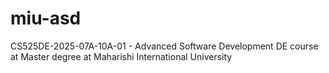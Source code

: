 # miu-asd
CS525DE-2025-07A-10A-01 - Advanced Software Development DE course at Master degree at Maharishi International University
